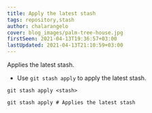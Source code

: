 ```yaml
---
title: Apply the latest stash
tags: repository,stash
author: chalarangelo
cover: blog_images/palm-tree-house.jpg
firstSeen: 2021-04-13T19:36:57+03:00
lastUpdated: 2021-04-13T21:10:59+03:00
---
```


Applies the latest stash.

- Use `git stash apply` to apply the latest stash.

```shell
git stash apply <stash>
```

```shell
git stash apply # Applies the latest stash
```

